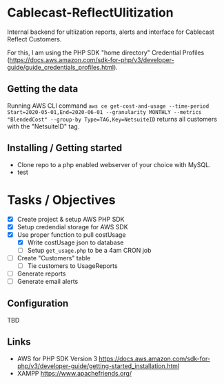 # Cablecast-ReflectUlitization
Internal backend for ultiization reports, alerts and interface for Cablecast Reflect Customers.

For this, I am using the PHP SDK "home directory" Credential Profiles (https://docs.aws.amazon.com/sdk-for-php/v3/developer-guide/guide_credentials_profiles.html).

## Getting the data
Running AWS CLI command ```aws ce get-cost-and-usage --time-period Start=2020-05-01,End=2020-06-01 --granularity MONTHLY --metrics "BlendedCost" --group-by Type=TAG,Key=NetsuiteID``` returns all customers with the "NetsuiteID" tag.

## Installing / Getting started
* Clone repo to a php enabled webserver of your choice with MySQL.
* test

# Tasks / Objectives
- [x] Create project & setup AWS PHP SDK
- [x] Setup credendial storage for AWS SDK
- [x] Use proper function to pull costUsage
   - [x] Write costUsage json to database
   - [ ] Setup `get_usage.php` to be a 4am CRON job
- [ ] Create "Customers" table
   - [ ] Tie customers to UsageReports
- [ ] Generate reports
- [ ] Generate email alerts

## Configuration
TBD

## Links
* AWS for PHP SDK Version 3 https://docs.aws.amazon.com/sdk-for-php/v3/developer-guide/getting-started_installation.html
* XAMPP https://www.apachefriends.org/

